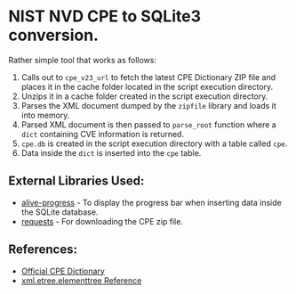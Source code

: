 # NIST NVD CPE to SQLite3 conversion.

Rather simple tool that works as follows:

1. Calls out to `cpe_v23_url` to fetch the latest CPE Dictionary ZIP file and places it in the cache folder located in the script execution directory.
2. Unzips it in a cache folder created in the script execution directory.
3. Parses the XML document dumped by the `zipfile` library and loads it into memory.
4. Parsed XML document is then passed to `parse_root` function where a `dict` containing CVE information is returned.
5. `cpe.db` is created in the script execution directory with a table called `cpe`.
6. Data inside the `dict` is inserted into the `cpe` table.

## External Libraries Used:

- [alive-progress](https://pypi.org/project/alive-progress/) - To display the progress bar when inserting data inside the SQLite database.
- [requests](https://pypi.org/project/requests/) - For downloading the CPE zip file.

## References:

- [Official CPE Dictionary](https://nvd.nist.gov/products/cpe)
- [xml.etree.elementtree Reference](https://docs.python.org/3/library/xml.etree.elementtree.html#)
